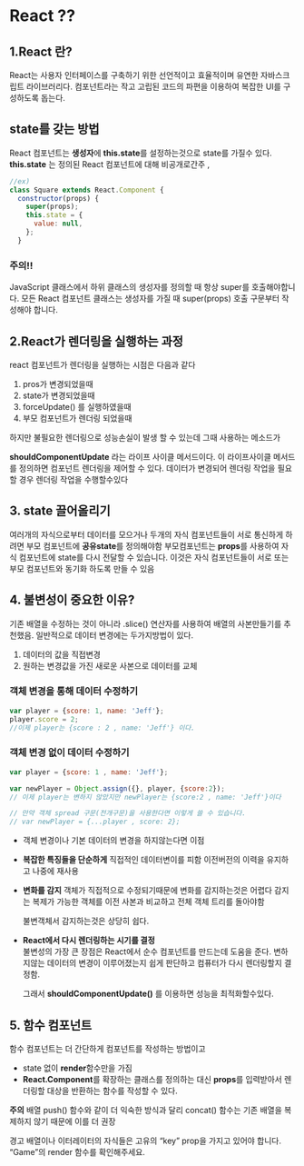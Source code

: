 # React ??

## 1.React 란?

React는 사용자 인터페이스를 구축하기 위한 선언적이고 효율적이며 유연한 자바스크립트 라이브러리다.
컴포넌트라는 작고 고립된 코드의 파편을 이용하여 복잡한 UI를 구성하도록 돕는다.

## state를 갖는 방법

React 컴포넌트는 **생성자**에 **this.state**를 설정하는것으로 state를 가질수 있다.
**this.state** 는 정의된 React 컴포넌트에 대해 비공개로간주 , 

```js
//ex) 
class Square extends React.Component {
  constructor(props) {
    super(props);
    this.state = {
      value: null,
    };
  }
```

### 주의!!
JavaScript 클래스에서 하위 클래스의 생성자를 정의할 때 항상 super를 호출해야합니다. 모든 React 컴포넌트 클래스는 생성자를 가질 때 super(props) 호출 구문부터 작성해야 합니다.

## 2.React가 렌더링을 실행하는 과정

react 컴포넌트가 렌더링을 실행하는 시점은 다음과 같다

1. pros가 변경되었을때
2. state가 변경되었을때
3. forceUpdate() 를 실행하였을때
4. 부모 컴포넌트가 렌더링 되었을때

하지만 불필요한 렌더링으로 성능손실이 발생 할 수 있는데 그때 사용하는 메소드가 

**shouldComponentUpdate** 라는 라이프 사이클 메서드이다.
이 라이프사이클 메서드를 정의하면 컴포넌트 렌더링을 제어할 수 있다.
데이터가 변경되어 렌더링 작업을 필요할 경우 렌더링 작업을 수행할수있다


## 3. state 끌어올리기

여러개의 자식으로부터 데이터를 모으거나 두개의 자식 컴포넌트들이 서로 통신하게 하려면 부모 컴포넌트에 **공유state**를 정의해야함 
부모컴포넌트는 **props**를 사용하여 자식 컴포넌트에 state를 다시 전달할 수 있습니다.
이것은 자식 컴포넌트들이 서로 또는 부모 컴포넌트와 동기화 하도록 만들 수 있음


## 4. 불변성이 중요한 이유?

기존 배열을 수정하는 것이 아니라 .slice() 연산자를 사용하여 배열의 사본만들기를 추천했음.
일반적으로 데이터 변경에는 두가지방법이 있다.
1. 데이터의 값을 직접변경
2. 원하는 변경값을 가진 새로운 사본으로 데이터를 교체

### 객체 변경을 통해 데이터 수정하기
```js
var player = {score: 1, name: 'Jeff'};
player.score = 2;
//이제 player는 {score : 2 , name: 'Jeff'} 이다.
```

### 객체 변경 없이 데이터 수정하기
```js
var player = {score: 1 , name: 'Jeff'};

var newPlayer = Object.assign({}, player, {score:2});
// 이제 player는 변하지 않았지만 newPlayer는 {score:2 , name: 'Jeff'}이다

// 만약 객체 spread 구문(전개구문)을 사용한다면 이렇게 쓸 수 있습니다.
// var newPlayer = {...player , score: 2};
```

+ 객체 변경이나 기본 데이터의 변경을 하지않는다면 이점
 - **복잡한 특징들을 단순하게**
   직접적인 데이터변이를 피함 이전버전의 이력을 유지하고 나중에 재사용
 - **변화를 감지**
   객체가 직접적으로 수정되기때문에 변화를 감지하는것은 어렵다
   감지는 복제가 가능한 객체를 이전 사본과 비교하고 전체 객체 트리를 돌아야함

   불변객체서 감지하는것은 상당히 쉽다.
 - **React에서 다시 렌더링하는 시기를 결정**  
   불변성의 가장 큰 장점은 React에서 순수 컴포넌트를 만드는데 도움을 준다.
   변하지않는 데이터의 변경이 이루어졌는지 쉽게 판단하고 컴퓨터가 다시 렌더링할지 결정함.

   그래서 **shouldComponentUpdate()** 를 이용하면 성능을 최적화할수있다.


 ## 5. 함수 컴포넌트

 함수 컴포넌트는 더 간단하게 컴포넌트를 작성하는 방법이고 
 - state 없이 **render**함수만을 가짐
 - **React.Component**를 확장하는 클래스를 정의하는 대신 **props**를 입력받아서 
   렌더링할 대상을 반환하는 함수를 작성할 수 있다.


 **주의**
 배열 push() 함수와 같이 더 익숙한 방식과 달리 concat() 함수는 기존 배열을 복제하지 않기 때문에 이를 더 권장

 경고 배열이나 이터레이터의 자식들은 고유의 “key” prop을 가지고 있어야 합니다. “Game”의 render 함수를 확인해주세요.